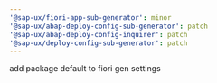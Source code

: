 ```yaml
---
'@sap-ux/fiori-app-sub-generator': minor
'@sap-ux/abap-deploy-config-sub-generator': patch
'@sap-ux/abap-deploy-config-inquirer': patch
'@sap-ux/deploy-config-sub-generator': patch
---
```


add package default to fiori gen settings
